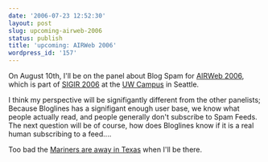 ```yaml
---
date: '2006-07-23 12:52:30'
layout: post
slug: upcoming-airweb-2006
status: publish
title: 'upcoming: AIRWeb 2006'
wordpress_id: '157'
---
```


On August 10th, I'll be on the panel about Blog Spam for [AIRWeb 2006](http://airweb.cse.lehigh.edu/), which is part of [SIGIR 2006](http://www.sigir2006.org/) at the [UW Campus](http://www.washington.edu/) in Seattle.




I think my perspective will be signifigantly different from the other panelists; Because Bloglines has a signifigant enough user base, we know what people actually read, and people generally don't subscribe to Spam Feeds. The next question will be of course, how does Bloglines know if it is a real human subscribing to a feed....




Too bad the [Mariners are away in Texas](http://mlb.mlb.com/NASApp/mlb/schedule/index.jsp?c_id=sea&m=8&y=2006) when I'll be there.
